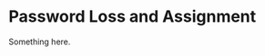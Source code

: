 [title]: # (Password Loss and Assignment)
[tags]: # (XXX)
[priority]: # (3789)
# Password Loss and Assignment
Something here.
